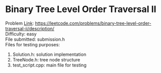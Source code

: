 # Binary Tree Level Order Traversal II
Problem [Link](https://leetcode.com/problems/binary-tree-level-order-traversal-ii/description/): https://leetcode.com/problems/binary-tree-level-order-traversal-ii/description/  
Difficulty: easy  
File submitted: submission.h  
Files for testing purposes:
1. Solution.h: solution implementation
2. TreeNode.h: tree node structure
3. test_script.cpp: main file for testing
